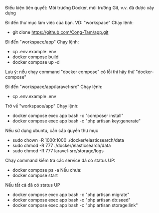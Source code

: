 
Điều kiện tiên quyết: Môi trường Docker, môi trường Git, v.v. đã được xây dựng

Đi đến thư mục làm việc của bạn. VD: "workspace"
Chạy lệnh:
+ git clone https://github.com/Cong-Tam/app.git

Đi đến "workspace/app"
Chạy lệnh:
+ cp .env.example .env
+ docker compose build
+ docker compose up -d

Lưu ý: nếu chạy command "docker compose" có lỗi thì hãy thử "docker-compose"

Đi đến "workspace/app/laravel-src"
Chạy lệnh:
+ cp .env.example .env

Trở về "workspace/app"
Chạy lệnh:
+ docker compose exec app bash -c "composer install"
+ docker compose exec app bash -c "php artisan key:generate"

Nếu sử dụng ubuntu, cần cấp quyền thư mục
+ sudo chown -R 1000:1000 ./docker/elasticsearch/data
+ sudo chmod -R 777 ./docker/elasticsearch/data
+ sudo chmod -R 777 laravel-src/storage/logs

Chạy command kiểm tra các service đã có status UP:
+ docker compose ps -a
Nếu chưa:
+ docker compose start

Nếu tất cả đã có status UP 
+ docker compose exec app bash -c "php artisan migrate"
+ docker compose exec app bash -c "php artisan db:seed"
+ docker compose exec app bash -c "php artisan storage:link"

